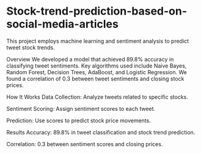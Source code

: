 # Stock-trend-prediction-based-on-social-media-articles

This project employs machine learning and sentiment analysis to predict tweet stock trends.

Overview
We developed a model that achieved 89.8% accuracy in classifying tweet sentiments. Key algorithms used include Naive Bayes, Random Forest, Decision Trees, AdaBoost, and Logistic Regression. We found a correlation of 0.3 between tweet sentiments and closing stock prices.

How It Works
Data Collection: Analyze tweets related to specific stocks.

Sentiment Scoring: Assign sentiment scores to each tweet.

Prediction: Use scores to predict stock price movements.

Results
Accuracy: 89.8% in tweet classification and stock trend prediction.

Correlation: 0.3 between sentiment scores and closing prices.


